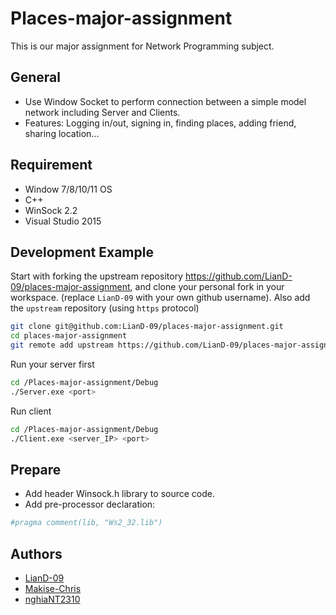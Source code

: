 # Places-major-assignment
This is our major assignment for Network Programming subject.

## General
* Use Window Socket to perform connection between a simple model network including Server and Clients.
* Features: Logging in/out, signing in, finding places, adding friend, sharing location... 

## Requirement
* Window 7/8/10/11 OS
* C++
* WinSock 2.2
* Visual Studio 2015

## Development Example
Start with forking the upstream repository https://github.com/LianD-09/places-major-assignment, and clone your personal fork in your workspace. (replace `LianD-09` with your own github username). Also add the `upstream` repository (using `https` protocol)

```bash
git clone git@github.com:LianD-09/places-major-assignment.git
cd places-major-assignment
git remote add upstream https://github.com/LianD-09/places-major-assignment
```
Run your server first
```bash
cd /Places-major-assignment/Debug
./Server.exe <port>
```

Run client
```bash
cd /Places-major-assignment/Debug
./Client.exe <server_IP> <port>
```

## Prepare
* Add header Winsock.h library to source code.
* Add pre-processor declaration:
```bash
#pragma comment(lib, "Ws2_32.lib")
```

## Authors
* [LianD-09](https://github.com/LianD-09)
* [Makise-Chris](https://github.com/Makise-Chris)
* [nghiaNT2310](https://github.com/nghiaNT2310)
